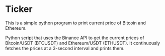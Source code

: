 # Ticker

This is a simple python program to print current price of Bitcoin and Ethereum.

Python script that uses the Binance API to get the current prices of Bitcoin/USDT (BTCUSDT) and Ethereum/USDT (ETHUSDT). It continuously fetches the prices at a 3-second interval and prints them.
